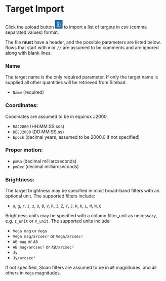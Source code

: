 # Target Import

Click the upload button ![upload](upload.png) to import a list of targets in csv (comma separated values) format.

The file **must** have a header, and the possible parameters are listed below.
Rows that start with `#` or `//` are assumed to be comments and are ignored along with blank lines.


### Name

The target name is the only required parameter.
If only the target name is supplied all other quantities will be retrieved from Simbad.

* `Name` (required)

### Coordinates:

Coodinates are assumed to be in equinox J2000.

* `RAJ2000` (HH:MM:SS.sss)
* `DECJ2000` (DD:MM:SS.ss)
* `Epoch` (decimal years, assumed to be 2000.0 if not specified)

### Proper motion:

* `pmRa` (decimal milliarcseconds)
* `pmDec` (decimal milliarcseconds)

### Brightness:

The target brightness may be specified in most broad-band filters with an optional unit.
The supported filters include:
* `u`, `g`, `r`, `i`, `z`, `U`, `B`, `V`, `R`, `I`, `Z`, `Y`, `J`, `H`, `K`, `L`, `M`, `N`, `Q`

Brightness units may be specified with a column filter_unit as necessary, e.g. `z_unit` or `V_unit`.
The supported units include:
* `Vega mag` or `Vega`
*  `Vega mag/arcsec²` or `Vega/arcsec²`
* `AB mag` or `AB`
* `AB mag/arcsec²` or `AB/arcsec²`
* `Jy`
* `Jy/arcsec²`

If not specified, Sloan filters are assumed to be in `AB` magnitudes, and all others in `Vega` magnitudes.
